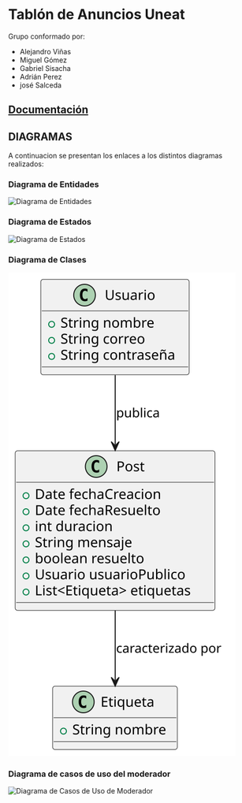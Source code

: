 # Tablón de Anuncios Uneat

Grupo conformado por:

- Alejandro Viñas
- Miguel Gómez
- Gabriel Sisacha
- Adrián Perez
- josé Salceda

## [Documentación](Documentación)  
## DIAGRAMAS

A continuacion se presentan los enlaces a los distintos diagramas realizados:

### Diagrama de Entidades
![Diagrama de Entidades](../24-25-IdSw1-SDR/Images/modelosUML/modelosUML/Diagrama_Entidades.svg)
### Diagrama de Estados
![Diagrama de Estados](../24-25-IdSw1-SDR/Images/modelosUML/modelosUML/Diagrama_Estados.svg)
### Diagrama de Clases
![Diagrama de Entidades](Images/modelosUML/modelosUML/Diagrama_clases.svg)
### Diagrama de casos de uso del moderador
![Diagrama de Casos de Uso de Moderador]()



